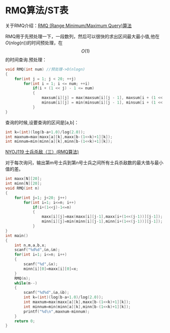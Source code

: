# RMQ算法/ST表

关于RMQ介绍：[RMQ (Range Minimum/Maximum Query)算法](http://blog.csdn.net/riba2534/article/details/70825916)

RMQ用于先预处理一下，一段数列，然后可以很快的求出区间最大最小值,他在$O(nlog(n))$的时间预处理，在$$O(1)$$的时间查询.预处理：

```cpp
void RMQ(int num) //预处理->O(nlogn)  
{  
    for(int j = 1; j < 20; ++j)  
        for(int i = 1; i <= num; ++i)  
            if(i + (1 << j) - 1 <= num)  
            {  
                maxsum[i][j] = max(maxsum[i][j - 1], maxsum[i + (1 << (j - 1))][j - 1]);  
                minsum[i][j] = min(minsum[i][j - 1], minsum[i + (1 << (j - 1))][j - 1]);  
            }  
}
```

查询的时候,设要查询的区间是[a,b]：

```cpp
int k=(int)(log(b-a+1.0)/log(2.0));
int maxnum=max(maxx[a][k],maxx[b-(1<<k)+1][k]);
int minnum=min(minn[a][k],minn[b-(1<<k)+1][k]);
```

[NYOJ119 士兵杀敌（三）(RMQ算法)](http://blog.csdn.net/riba2534/article/details/70832713)

对于每次询问，输出第m号士兵到第n号士兵之间所有士兵杀敌数的最大值与最小值的差。

```cpp
int maxx[N][20];
int minn[N][20];
void RMQ(int n)
{
    for(int j=1; j<20; j++)
        for(int i=1; i<=n; i++)
            if(i+(1<<j)-1<=n)
            {
                maxx[i][j]=max(maxx[i][j-1],maxx[i+(1<<(j-1))][j-1]);
                minn[i][j]=min(minn[i][j-1],minn[i+(1<<(j-1))][j-1]);
            }
}
int main()
{
    int n,m,a,b,x;
    scanf("%d%d",&n,&m);
    for(int i=1; i<=n; i++)
    {
        scanf("%d",&x);
        minn[i][0]=maxx[i][0]=x;
    }
    RMQ(n);
    while(m--)
    {
        scanf("%d%d",&a,&b);
        int k=(int)(log(b-a+1.0)/log(2.0));
        int maxnum=max(maxx[a][k],maxx[b-(1<<k)+1][k]);
        int minnum=min(minn[a][k],minn[b-(1<<k)+1][k]);
        printf("%d\n",maxnum-minnum);
    }
    return 0;
}
```

